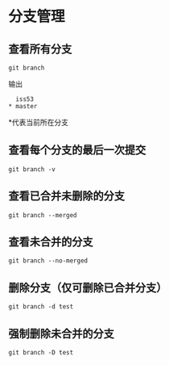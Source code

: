 # 分支管理

## 查看所有分支

    git branch
输出

      iss53
    * master
\*代表当前所在分支

## 查看每个分支的最后一次提交

    git branch -v

## 查看已合并未删除的分支

    git branch --merged

## 查看未合并的分支

    git branch --no-merged

## 删除分支（仅可删除已合并分支）

    git branch -d test

## 强制删除未合并的分支

    git branch -D test